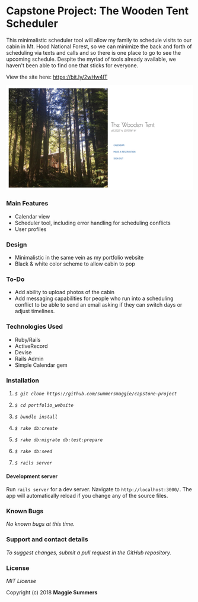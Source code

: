 # Capstone Project: The Wooden Tent Scheduler

This minimalistic scheduler tool will allow my family to schedule visits to our cabin in Mt. Hood National Forest, so we can minimize the back and forth of scheduling via texts and calls and so there is one place to go to see the upcoming schedule. Despite the myriad of tools already available, we haven't been able to find one that sticks for everyone.

View the site here: https://bit.ly/2wHw4lT

<kbd><img src="app/assets/images/wooden-tent.png"></img></kbd>

### Main Features

* Calendar view
* Scheduler tool, including error handling for scheduling conflicts
* User profiles

### Design

* Minimalistic in the same vein as my portfolio website
* Black & white color scheme to allow cabin to pop

### To-Do

* Add ability to upload photos of the cabin
* Add messaging capabilities for people who run into a scheduling conflict to be able to send an email asking if they can switch days or adjust timelines.

### Technologies Used

* Ruby/Rails
* ActiveRecord  
* Devise
* Rails Admin
* Simple Calendar gem

### Installation

  1. _`$ git clone https://github.com/summersmaggie/capstone-project`_

  2. _`$ cd portfolio_website`_

  3. _`$ bundle install`_

  4. _`$ rake db:create`_

  5. _`$ rake db:migrate db:test:prepare`_

  6. _`$ rake db:seed`_

  7. _`$ rails server`_

#### Development server

Run `rails server` for a dev server. Navigate to `http://localhost:3000/`. The app will automatically reload if you change any of the source files.

### Known Bugs

  _No known bugs at this time._

### Support and contact details

  _To suggest changes, submit a pull request in the GitHub repository._

### License

  *MIT License*

Copyright (c) 2018 **Maggie Summers**
